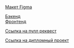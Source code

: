 [Макет Figma](https://www.figma.com/file/RTvb0HmrfEfokwku30TLfL/Diploma-(Copy)?type=design&node-id=932-2802&mode=design&t=g3h1Z2TqoagZ3jEa-0)

[Бэкенд](https://github.com/PumpkinPancake/movies-explorer-api)  
[Фронтенд](https://github.com/PumpkinPancake/movies-explorer-frontend)  

[Ссылка на пулл реквест](https://github.com/PumpkinPancake/movies-explorer-frontend/pull/2)

[Ссылка на дипломный проект](http://shakti.nomoredomainsicu.ru/)
